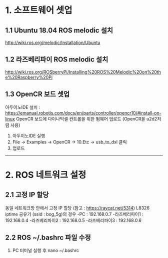 # 1. 소프트웨어 셋업

## 1.1 Ubuntu 18.04 ROS melodic 설치
http://wiki.ros.org/melodic/Installation/Ubuntu

## 1.2 라즈베리파이 ROS melodic 설치
http://wiki.ros.org/ROSberryPi/Installing%20ROS%20Melodic%20on%20the%20Raspberry%20Pi

## 1.3 OpenCR 보드 셋업
아두이노IDE 설치 : https://emanual.robotis.com/docs/en/parts/controller/opencr10/#install-on-linux
OpenCR 보드에 다이나믹셀 컨트롤을 위한 펌웨어 업로드 (OpenCR을 u2d2처럼 사용)
1) 아두이노IDE 실행
2) File -> Examples -> OpenCR -> 10.Etc -> usb_to_dxl 클릭
3) 업로드

--------------

# 2. ROS 네트워크 설정

## 2.1 고정 IP 할당
동일 네트워크망 안에서 고정 IP 할당
(참고 : https://raycat.net/5314)
L8326 iptime 공유기 (ssid : bog_5g)의 경우
-PC : 192.168.0.7
-라즈베리파이1 : 192.168.0.4
-라즈베리파이2 : 192.168.0.5
-라즈베리파이3 : 192.168.0.6

## 2.2 ROS ~/.bashrc 파일 수정
1) PC
터미널 실행 후
  nano ~/.bashrc
